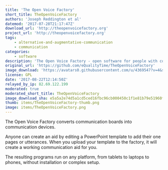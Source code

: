 ```yaml
---
title: 'The Open Voice Factory'
short_title: TheOpenVoiceFactory
authors: 'Joseph Reddington et al'
datemod: '2017-07-28T21:17:47Z'
download_url: 'http://theopenvoicefactory.org'
project_url: 'http://theopenvoicefactory.org'
tags:
    - alternative-and-augmentative-communication
    - communication
categories:
    - software
description: 'The Open Voice Factory - open software for people with communication difficulties'
original_url: 'https://github.com/eQualityTime/TheOpenVoiceFactory'
image_download: 'https://avatars0.githubusercontent.com/u/4369547?v=4&s=40'
license: GPL
date: '2017-08-22T12:14:50Z'
relayed_by_ip: 82.69.122.199
moderated: true
moderated_short_title: TheOpenVoiceFactory
image_download_sha: e5a5a2e74d5a1cd5ced16fbc96cb000450c1f1e81b79e51960f2a1221f6b946d
thumb: items/TheOpenVoiceFactory-thumb.png
image: items/TheOpenVoiceFactory.png
---
```

The Open Voice Factory converts communication boards into communication devices.

Anyone can create an aid by editing a PowerPoint template to add their one pages or utterances. When you upload your template to the factory, it will create a working communication aid for you.

The resulting programs run on any platform, from tablets to laptops to phones, without installation or complex setup.

